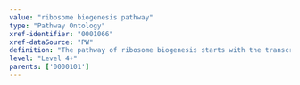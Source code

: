 ```yaml
---
value: "ribosome biogenesis pathway"
type: "Pathway Ontology"
xref-identifier: "0001066"
xref-dataSource: "PW"
definition: "The pathway of ribosome biogenesis starts with the transcription of rRNA precursors, involves the co-transciptional events of pre-rRNA processing and the assembly of pre-ribosomal particles. The maturation of pre-40S and pre-60S particles follows independent routes.  Once in the cytoplasm, additional steps yield the mature, translation competent, ribosome. Alterations in the pathway result in specific phenotypes collectively known as ribosomopathies."
level: "Level 4+"
parents: ['0000101']
---
```

